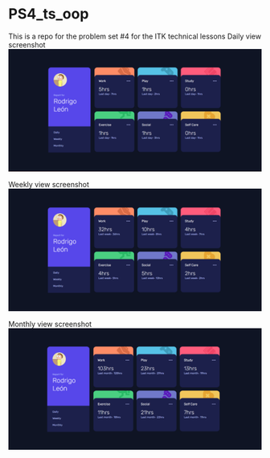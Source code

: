# PS4_ts_oop
This is a repo for the problem set #4 for the ITK technical lessons
Daily view screenshot
![](img/daily_view.png)

Weekly view screenshot
![](img/weekly_view.png)


Monthly view screenshot
![](img/monthly_view.png)
